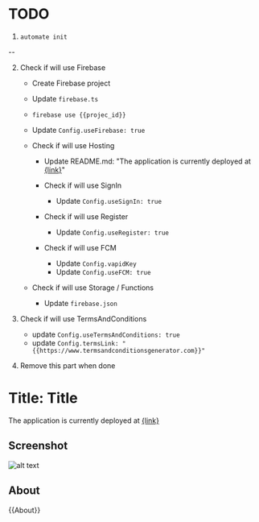 # TODO

1. `automate init`

--

2. Check if will use Firebase

   - Create Firebase project

   - Update `firebase.ts`

   - `firebase use {{projec_id}}`

   - Update `Config.useFirebase: true`

   - Check if will use Hosting

     - Update README.md: "The application is currently deployed at [{link}]({link})"

     - Check if will use SignIn

       - Update `Config.useSignIn: true`

     - Check if will use Register

       - Update `Config.useRegister: true`

     - Check if will use FCM
       - Update `Config.vapidKey`
       - Update `Config.useFCM: true`

   - Check if will use Storage / Functions
     - Update `firebase.json`

3. Check if will use TermsAndConditions

   - update `Config.useTermsAndConditions: true`
   - update `Config.termsLink: "{{https://www.termsandconditionsgenerator.com}}"`

4. Remove this part when done

# Title: Title

The application is currently deployed at [{link}]({link})

## Screenshot

![alt text](https://github.com/Manila-Arduino/{{Repo_Name}}/blob/main/public/images/screenshot.png)

## About

{{About}}
